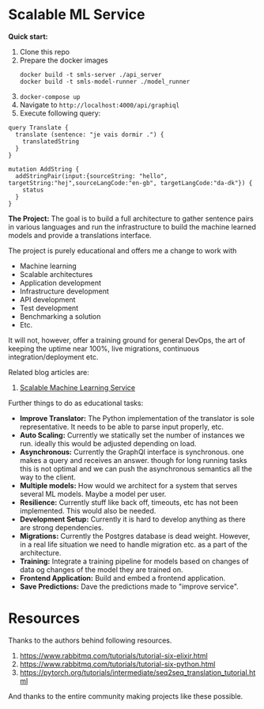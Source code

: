 # Scalable ML Service

__Quick start:__

1. Clone this repo
2. Prepare the docker images
   ```
   docker build -t smls-server ./api_server
   docker build -t smls-model-runner ./model_runner
   ```
3. `docker-compose up`
4. Navigate to `http://localhost:4000/api/graphiql`
5. Execute following query:

```
query Translate {
  translate (sentence: "je vais dormir .") {
    translatedString
  }
}

mutation AddString {
  addStringPair(input:{sourceString: "hello", targetString:"hej",sourceLangCode:"en-gb", targetLangCode:"da-dk"}) {
    status
  }
}
```


__The Project:__ The goal is to build a full architecture to gather sentence
pairs in various languages and run the infrastructure to build the machine
learned models and provide a translations interface.

The project is purely educational and offers me a change to work with

* Machine learning
* Scalable architectures
* Application development
* Infrastructure development
* API development
* Test development
* Benchmarking a solution
* Etc.

It will not, however, offer a training ground for general DevOps, the art
of keeping the uptime near 100%, live migrations, continuous
integration/deployment etc.

Related blog articles are:

1. [Scalable Machine Learning Service](https://www.madsbuch.com/scalable-ml-service/)

Further things to do as educational tasks:

* __Improve Translator:__ The Python implementation of the translator is sole
  representative. It needs to be able to parse input properly, etc.
* __Auto Scaling:__ Currently we statically set the number of instances we run.
  ideally this would be adjusted depending on load.
* __Asynchronous:__ Currently the GraphQl interface is synchronous. one makes a
  query and receives an answer. though for long running tasks this is not
  optimal and we can push the asynchronous semantics all the way to the client.
* __Multiple models:__ How would we architect for a system that serves several
  ML models. Maybe a model per user.
* __Resilience:__ Currently stuff like back off, timeouts, etc has not been
  implemented. This would also be needed.
* __Development Setup:__ Currently it is hard to develop anything as there are
  strong dependencies.
* __Migrations:__ Currently the Postgres database is dead weight. However, in
  a real life situation we need to handle migration etc. as a part of the
  architecture.
* __Training:__ Integrate a training pipeline for models based on changes of
  data og changes of the model they are trained on.
* __Frontend Application:__ Build and embed a frontend application.
* __Save Predictions:__ Dave the predictions made to "improve service".


# Resources
Thanks to the authors behind following resources.

1. https://www.rabbitmq.com/tutorials/tutorial-six-elixir.html
2. https://www.rabbitmq.com/tutorials/tutorial-six-python.html
3. https://pytorch.org/tutorials/intermediate/seq2seq_translation_tutorial.html

And thanks to the entire community making projects like these possible.